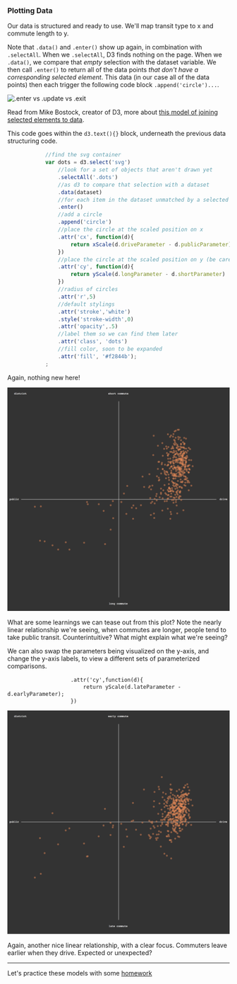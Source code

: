 ### Plotting Data

Our data is structured and ready to use. We'll map transit type to x and commute length to y.

Note that `.data()` and `.enter()` show up again, in combination with `.selectAll`. When we `.selectAll`, D3 finds nothing on the page. When we `.data()`, we compare that *empty* selection with the dataset variable. We then call `.enter()` to return all of the data points *that don't have a corresponding selected element*. This data (in our case all of the data points) then each trigger the following code block `.append('circle')...`.

![.enter vs .update vs .exit](http://78.media.tumblr.com/482d9382e82d1c779ef62510fb3ab6aa/tumblr_inline_n0i9pcT8rI1r5kllz.jpg)

Read from Mike Bostock, creator of D3, more about [this model of joining selected elements to data](https://bost.ocks.org/mike/join/).

This code goes within the `d3.text(){}` block, underneath the previous data structuring code. 

```js
			//find the svg container
			var dots = d3.select('svg')
				//look for a set of objects that aren't drawn yet
				.selectAll('.dots')
				//as d3 to compare that selection with a dataset
				.data(dataset)
				//for each item in the dataset unmatched by a selected element...
				.enter()
				//add a circle
				.append('circle')
				//place the circle at the scaled position on x
				.attr('cx', function(d){
					return xScale(d.driveParameter - d.publicParameter)
				})
				//place the circle at the scaled position on y (be careful to not invert it!)
				.attr('cy', function(d){
					return yScale(d.longParameter - d.shortParameter)
				})		
				//radius of circles 					
				.attr('r',5)
				//default stylings
				.attr('stroke','white')
				.style('stroke-width',0)
				.attr('opacity',.5)
				//label them so we can find them later
				.attr('class', 'dots')
				//fill color, soon to be expanded
				.attr('fill', '#f2844b');
			;
```

Again, nothing new here! 

![simple plot](plot.png)

What are some learnings we can tease out from this plot? Note the nearly linear relationship we're seeing, when commutes are longer, people tend to take public transit. Counterintuitive? What might explain what we're seeing?

We can also swap the parameters being visualized on the y-axis, and change the y-axis labels, to view a different sets of parameterized comparisons.

```
					.attr('cy',function(d){
						return yScale(d.lateParameter - d.earlyParameter);
					})
```

![simple plot](late.png)

Again, another nice linear relationship, with a clear focus. Commuters leave earlier when they drive. Expected or unexpected?  

-----

Let's practice these models with some [homework](homework.md)
